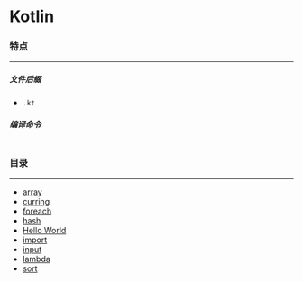 Kotlin
===

### 特点
---
##### 文件后缀
* `.kt`

##### 编译命令
```

```

### 目录
---
* [array](https://github.com/PFei-He/Language-Study-Note/tree/master/Kotlin/array)
* [curring](https://github.com/PFei-He/Language-Study-Note/tree/master/Kotlin/currying)
* [foreach](https://github.com/PFei-He/Language-Study-Note/tree/master/Kotlin/foreach)
* [hash](https://github.com/PFei-He/Language-Study-Note/tree/master/Kotlin/hash)
* [Hello World](https://github.com/PFei-He/Language-Study-Note/tree/master/Kotlin/Hello%20World)
* [import](https://github.com/PFei-He/Language-Study-Note/tree/master/Kotlin/import)
* [input](https://github.com/PFei-He/Language-Study-Note/tree/master/Kotlin/input)
* [lambda](https://github.com/PFei-He/Language-Study-Note/tree/master/Kotlin/lambda%20-%20closure)
* [sort](https://github.com/PFei-He/Language-Study-Note/tree/master/Kotlin/sort)
